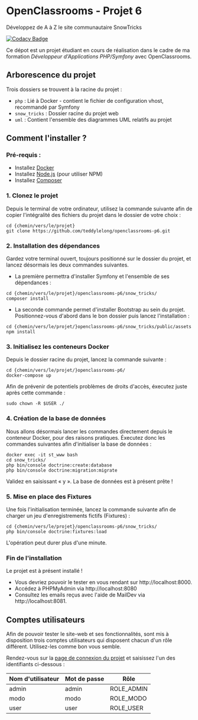 # OpenClassrooms - Projet 6

Développez de A à Z le site communautaire SnowTricks

[![Codacy Badge](https://app.codacy.com/project/badge/Grade/8d0751cb175e4103be8b02766326d85d)](https://www.codacy.com/gh/teddylelong/openclassrooms-p6/dashboard?utm_source=github.com&amp;utm_medium=referral&amp;utm_content=teddylelong/openclassrooms-p6&amp;utm_campaign=Badge_Grade)

Ce dépot est un projet étudiant en cours de réalisation dans le cadre de ma formation *Développeur d'Applications PHP/Symfony* avec OpenClassrooms.

## Arborescence du projet

Trois dossiers se trouvent à la racine du projet :
- `php` : Lié à Docker - contient le fichier de configuration vhost, recommandé par Symfony
- `snow_tricks` : Dossier racine du projet web
- `uml` : Contient l'ensemble des diagrammes UML relatifs au projet


## Comment l'installer ?

### Pré-requis :

- Installez [Docker](https://docs.docker.com/get-docker/)
- Installez [Node.js](https://docs.npmjs.com/downloading-and-installing-node-js-and-npm) (pour utiliser NPM)
- Installez [Composer](https://getcomposer.org/download/)


### 1. Clonez le projet 

Depuis le terminal de votre ordinateur, utilisez la commande suivante afin de copier 
l'intégralité des fichiers du projet dans le dossier de votre choix :

```
cd {chemin/vers/le/projet}
git clone https://github.com/teddylelong/openclassrooms-p6.git
```


### 2. Installation des dépendances

Gardez votre terminal ouvert, toujours positionné sur le dossier du projet, et lancez désormais les deux commandes suivantes.

- La première permettra d'installer Symfony et l'ensemble de ses dépendances :

```
cd {chemin/vers/le/projet}/openclassrooms-p6/snow_tricks/
composer install
```

- La seconde commande permet d'installer Bootstrap au sein du projet. 
Positionnez-vous d'abord dans le bon dossier puis lancez l'installation :

```
cd {chemin/vers/le/projet/}openclassrooms-p6/snow_tricks/public/assets
npm install
```


### 3. Initialisez les conteneurs Docker

Depuis le dossier racine du projet, lancez la commande suivante :

```
cd {chemin/vers/le/projet/}openclassrooms-p6/
docker-compose up
```

Afin de prévenir de potentiels problèmes de droits d'accès, éxecutez juste après cette commande :
```
sudo chown -R $USER ./
```

### 4. Création de la base de données

Nous allons désormais lancer les commandes directement depuis le conteneur Docker, pour des raisons
pratiques. Éxecutez donc les commandes suivantes afin d'initialiser la base de données :

```
docker exec -it st_www bash
cd snow_tricks/
php bin/console doctrine:create:database
php bin/console doctrine:migration:migrate
```
Validez en saisissant « y ». La base de données est à présent prête !

### 5. Mise en place des Fixtures

Une fois l'initialisation terminée, lancez la commande suivante afin de charger un jeu
d'enregistrements fictifs (Fixtures) :

```
cd {chemin/vers/le/projet}/openclassrooms-p6/snow_tricks/
php bin/console doctrine:fixtures:load
```
L'opération peut durer plus d'une minute.

### Fin de l'installation

Le projet est à présent installé !

- Vous devriez pouvoir le tester en vous rendant sur http://localhost:8000. 
- Accédez à PHPMyAdmin via http://localhost:8080 
- Consultez les emails reçus avec l'aide de MailDev via http://localhost:8081.

## Comptes utilisateurs

Afin de pouvoir tester le site-web et ses fonctionnalités, sont mis à disposition trois comptes utilisateurs
qui disposent chacun d'un rôle différent. Utilisez-les comme bon vous semble.

Rendez-vous sur la [page de connexion du projet](http://localhost:8000/login) et saisissez l'un des
identifiants ci-dessous :

| Nom d'utilisateur | Mot de passe | Rôle       |
|-------------------|--------------|------------|
| admin             | admin        | ROLE_ADMIN |
| modo              | modo         | ROLE_MODO  |
| user              | user         | ROLE_USER  |